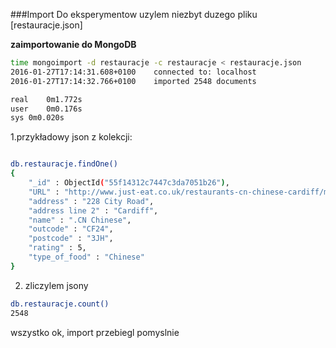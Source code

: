 ###Import
Do eksperymentow uzylem niezbyt duzego pliku [restauracje.json]

**zaimportowanie do MongoDB**

```sh
time mongoimport -d restauracje -c restauracje < restauracje.json
2016-01-27T17:14:31.608+0100	connected to: localhost
2016-01-27T17:14:32.766+0100	imported 2548 documents

real	0m1.772s
user	0m0.176s
sys	0m0.020s
```

1.przykładowy json z kolekcji:

```sh

db.restauracje.findOne()
{
	"_id" : ObjectId("55f14312c7447c3da7051b26"),
	"URL" : "http://www.just-eat.co.uk/restaurants-cn-chinese-cardiff/menu",
	"address" : "228 City Road",
	"address line 2" : "Cardiff",
	"name" : ".CN Chinese",
	"outcode" : "CF24",
	"postcode" : "3JH",
	"rating" : 5,
	"type_of_food" : "Chinese"
}

```

2. zliczylem jsony

```sh
db.restauracje.count()
2548
```
wszystko ok, import przebiegl pomyslnie


